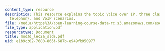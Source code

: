 ```yaml
---
content_type: resource
description: This resource explains the topic Voice over IP, three classes of Internet
  telephony, and VoIP scenarios.
file: /media/https%3A/open-learning-course-data-rc.s3.amazonaws.com/esd-68j-communications-and-information-policy-spring-2006/e1b9c2027680865b687be949fb050977_mod3d_lec2a_slde.pdf
file_type: application/pdf
resourcetype: Document
title: mod3d_lec2a_slde.pdf
uid: e1b9c202-7680-865b-687b-e949fb050977
---
```

